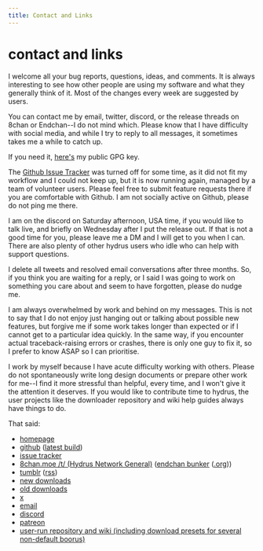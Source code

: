```yaml
---
title: Contact and Links
---
```

 
# contact and links

I welcome all your bug reports, questions, ideas, and comments. It is always interesting to see how other people are using my software and what they generally think of it. Most of the changes every week are suggested by users.

You can contact me by email, twitter, discord, or the release threads on 8chan or Endchan--I do not mind which. Please know that I have difficulty with social media, and while I try to reply to all messages, it sometimes takes me a while to catch up.

If you need it, [here's](assets/hydev_key/Hydrus%20Network%20Developer_76249F053212133C_public.asc) my public GPG key.

The [Github Issue Tracker](https://github.com/hydrusnetwork/hydrus/issues) was turned off for some time, as it did not fit my workflow and I could not keep up, but it is now running again, managed by a team of volunteer users. Please feel free to submit feature requests there if you are comfortable with Github. I am not socially active on Github, please do not ping me there.

I am on the discord on Saturday afternoon, USA time, if you would like to talk live, and briefly on Wednesday after I put the release out. If that is not a good time for you, please leave me a DM and I will get to you when I can. There are also plenty of other hydrus users who idle who can help with support questions.

I delete all tweets and resolved email conversations after three months. So, if you think you are waiting for a reply, or I said I was going to work on something you care about and seem to have forgotten, please do nudge me.

I am always overwhelmed by work and behind on my messages. This is not to say that I do not enjoy just hanging out or talking about possible new features, but forgive me if some work takes longer than expected or if I cannot get to a particular idea quickly. In the same way, if you encounter actual traceback-raising errors or crashes, there is only one guy to fix it, so I prefer to know ASAP so I can prioritise.

I work by myself because I have acute difficulty working with others. Please do not spontaneously write long design documents or prepare other work for me--I find it more stressful than helpful, every time, and I won't give it the attention it deserves. If you would like to contribute time to hydrus, the user projects like the downloader repository and wiki help guides always have things to do.

That said:

*   [homepage](https://hydrusnetwork.github.io/hydrus/)
*   [github](https://github.com/hydrusnetwork/hydrus) ([latest build](https://github.com/hydrusnetwork/hydrus/releases/latest))
*   [issue tracker](https://github.com/hydrusnetwork/hydrus/issues)
*   [8chan.moe /t/ (Hydrus Network General)](https://8chan.moe/t/catalog.html) ([endchan bunker](https://endchan.net/hydrus/) ([.org](https://endchan.org/hydrus/)))
*   [tumblr](https://hydrus.tumblr.com) ([rss](http://hydrus.tumblr.com/rss))
*   [new downloads](https://github.com/hydrusnetwork/hydrus/releases)
*   [old downloads](https://www.mediafire.com/hydrus)
*   [x](https://x.com/hydrusnetwork)
*   [email](mailto:hydrus.admin@gmail.com)
*   [discord](https://discord.gg/wPHPCUZ)
*   [patreon](https://www.patreon.com/hydrus_dev)
*   [user-run repository and wiki (including download presets for several non-default boorus)](https://github.com/CuddleBear92/Hydrus-Presets-and-Scripts)
